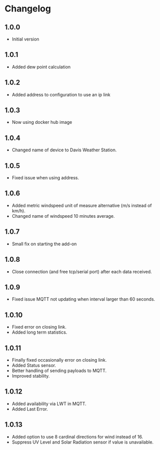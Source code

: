 # Changelog

## 1.0.0

- Initial version

## 1.0.1

- Added dew point calculation

## 1.0.2

- Added address to configuration to use an ip link

## 1.0.3

- Now using docker hub image

## 1.0.4

- Changed name of device to Davis Weather Station.

## 1.0.5

- Fixed issue when using address.

## 1.0.6

- Added metric windspeed unit of measure alternative (m/s instead of km/h).
- Changed name of windspeed 10 minutes average.

## 1.0.7

- Small fix on starting the add-on

## 1.0.8

- Close connection (and free tcp/serial port) after each data received.

## 1.0.9

- Fixed issue MQTT not updating when interval larger than 60 seconds.

## 1.0.10

- Fixed error on closing link.
- Added long term statistics.

## 1.0.11

- Finally fixed occasionally error on closing link.
- Added Status sensor.
- Better handling of sending payloads to MQTT.
- Improved stability.

## 1.0.12

- Added availability via LWT in MQTT.
- Added Last Error.

## 1.0.13

- Added option to use 8 cardinal directions for wind instead of 16.
- Suppress UV Level and Solar Radiation sensor if value is unavailable.